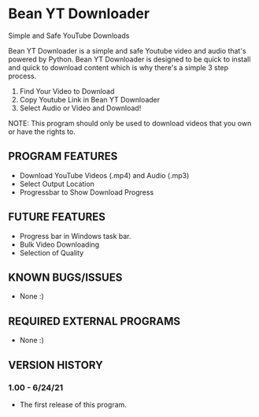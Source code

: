# Bean YT Downloader
Simple and Safe YouTube Downloads

Bean YT Downloader is a simple and safe Youtube video and audio that's powered by Python. Bean YT Downloader is designed to be quick to install and quick to download content which is why there's a simple 3 step process.

1. Find Your Video to Download
2. Copy Youtube Link in Bean YT Downloader
3. Select Audio or Video and Download!

NOTE: This program should only be used to download videos that you own or have the rights to.

## PROGRAM FEATURES
* Download YouTube Videos (.mp4) and Audio (.mp3)
* Select Output Location
* Progressbar to Show Download Progress

## FUTURE FEATURES
* Progress bar in Windows task bar.
* Bulk Video Downloading
* Selection of Quality

## KNOWN BUGS/ISSUES
* None :)

## REQUIRED EXTERNAL PROGRAMS
* None :)

## VERSION HISTORY

### 1.00 - 6/24/21
* The first release of this program.
